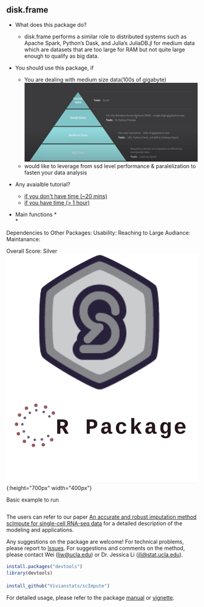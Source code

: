 disk.frame
-----------
* What does this package do?

	* disk.frame performs a similar role to distributed systems such as Apache Spark, Python’s Dask, and Julia’s JuliaDB.jl for medium data which are datasets that are too large for RAM but not quite large enough to qualify as big data.

* You should use this package, if
	* You are dealing with medium size data(100s of gigabyte) ![Examples](images/data_sizes.png)
	* would like to leverage from ssd level performance & paralelization to fasten your data analysis

* Any avaialble tutorial?
	* [if you don't have time (\~20 mins)](https://diskframe.com/articles/intro-disk-frame.html) 
	* [if you have time (> 1 hour)](https://www.youtube.com/watch?v=kjPjXs0mkwE)

* Main functions
	*  
	*  


Dependencies to Other Packages: 
Usability: 
Reaching to Large Audiance: 
Maintanance: 


Overall Score: Silver ![Examples](images/silver.png){:height="700px" width="400px"}


Basic example to run
``` r
```

The users can refer to our paper [An accurate and robust imputation method scImpute for single-cell RNA-seq data](https://www.nature.com/articles/s41467-018-03405-7) for a detailed description of the modeling and applications.

Any suggestions on the package are welcome! For technical problems, please report to [Issues](https://github.com/Vivianstats/scImpute/issues). For suggestions and comments on the method, please contact Wei (<liw@ucla.edu>) or Dr. Jessica Li (<jli@stat.ucla.edu>).



``` r
install.packages("devtools")
library(devtools)

install_github("Vivianstats/scImpute")
```



For detailed usage, please refer to the package [manual](https://github.com/Vivianstats/scImpute/blob/master/inst/docs/) or [vignette](https://github.com/Vivianstats/scImpute/blob/master/vignettes/scImpute-vignette.Rmd).
